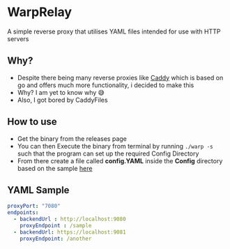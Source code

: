 # WarpRelay
A simple reverse proxy that utilises YAML files intended for use with HTTP servers
## Why?
- Despite there being many reverse proxies like [Caddy]("https://caddyserver.com") which is based on go and offers much more functionality, i decided to make this
- Why? I am yet to know why 😅 
- Also, I got bored by CaddyFiles
## How to use
- Get the binary from the releases page
- You can then Execute the binary from terminal by running `./warp -s` such that the program can set up the required Config Directory
- From there create a file called **config.YAML** inside the **Config** directory based on the sample [here](#yaml-sample)
## YAML Sample
```yaml
proxyPort: "7080"
endpoints:
  - backendUrl : http://localhost:9080
    proxyEndpoint : /sample
  - backendUrl: https://localhost:9081
    proxyEndpoint: /another
```